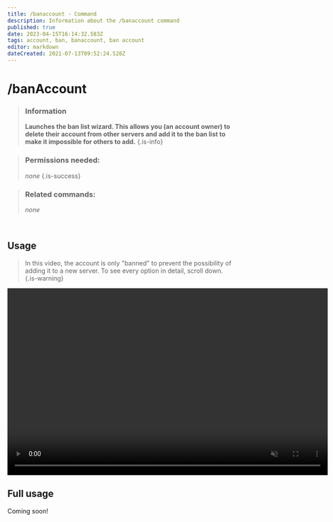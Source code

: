 ```yaml
---
title: /banaccount - Command
description: Information about the /banaccount command
published: true
date: 2023-04-15T16:14:32.583Z
tags: account, ban, banaccount, ban account
editor: markdown
dateCreated: 2021-07-13T09:52:24.528Z
---
```


# /banAccount

> ### Information
> **Launches the ban list wizard. This allows you (an account owner) to delete their account from other servers and add it to the ban list to make it impossible for others to add.**
>{.is-info}

> ### Permissions needed:
> *none*
>{.is-success}

> ### Related commands:
> *none*

<br>

## Usage
>In this video, the account is only "banned" to prevent the possibility of adding it to a new server. To see every option in detail, scroll down.
>{.is-warning}

<video width="720" height="420" autoplay muted loop>
 <source src="/ban_account_(720p).mp4" type="video/mp4">
</video>

<br>

## Full usage

Coming soon!